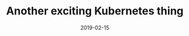 ---
title: "Another exciting Kubernetes thing"
person: Christian Simon
event: Kubecon Europe 2019
slides_link: 
video_link: 
date: 2019-02-15
---